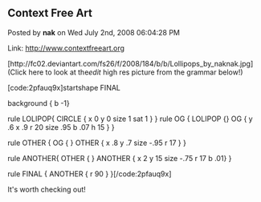 ## Context Free Art
Posted by **nak** on Wed July 2nd, 2008 06:04:28 PM

Link: <!-- m --><a class="postlink" href="http://www.contextfreeart.org">http://www.contextfreeart.org</a><!-- m -->

[http&#58;//fc02&#46;deviantart&#46;com/fs26/f/2008/184/b/b/Lollipops_by_naknak&#46;jpg](Click here to look at the*edit* high res picture from the grammar below!)

[code:2pfauq9x]startshape FINAL

background  { b -1}

rule LOLIPOP{
	CIRCLE { x 0 y 0 size 1 sat 1 }
}
rule OG {
	LOLIPOP {}
	OG { y &#46;6 x &#46;9 r 20 size &#46;95 b &#46;07 h 15 }
}

rule OTHER {
	OG { }
	OTHER { x &#46;8 y &#46;7 size -&#46;95 r 17 }
}

rule ANOTHER{
	OTHER { }
	ANOTHER { x 2 y 15 size -&#46;75 r 17 b &#46;01}
}

rule FINAL {
	ANOTHER { r 90 }
}[/code:2pfauq9x]

It's worth checking out!
